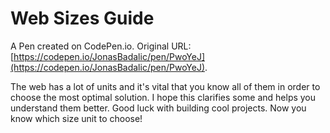 # Web Sizes Guide

A Pen created on CodePen.io. Original URL: [https://codepen.io/JonasBadalic/pen/PwoYeJ](https://codepen.io/JonasBadalic/pen/PwoYeJ).

The web has a lot of units and it's vital that you know all of them in order to choose the most optimal solution. I hope this clarifies some and helps you understand them better. Good luck with building cool projects. Now you know which size unit to choose!
